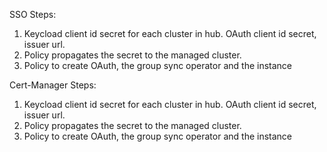 SSO Steps:
1. Keycload client id secret for each cluster in hub. OAuth client id secret, issuer url. 
2. Policy propagates the secret to the managed cluster.
3. Policy to create OAuth, the group sync operator and the instance


Cert-Manager Steps:
1. Keycload client id secret for each cluster in hub. OAuth client id secret, issuer url. 
2. Policy propagates the secret to the managed cluster.
3. Policy to create OAuth, the group sync operator and the instance

